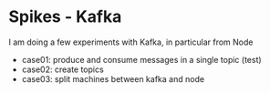 # Spikes - Kafka

I am doing a few experiments with Kafka, in particular from Node

* case01: produce and consume messages in a single topic (test)
* case02: create topics
* case03: split machines between kafka and node